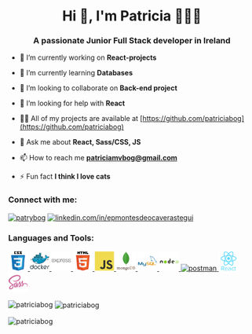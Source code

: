 
<h1 align="center">Hi 👋, I'm Patricia 👩🏻‍💻</h1>
<h3 align="center">A passionate Junior Full Stack developer in Ireland</h3>

- 🔭 I’m currently working on **React-projects**

- 🌱 I’m currently learning **Databases**

- 👯 I’m looking to collaborate on **Back-end project**

- 🤝 I’m looking for help with **React**

- 👨‍💻 All of my projects are available at [https://github.com/patriciabog](https://github.com/patriciabog)

- 💬 Ask me about **React, Sass/CSS, JS**

- 📫 How to reach me **patriciamvbog@gmail.com**

- ⚡ Fun fact **I think I love cats**

<h3 align="left">Connect with me:</h3>
<p align="left">
<a href="https://twitter.com/patrybog" target="blank"><img align="center" src="https://raw.githubusercontent.com/rahuldkjain/github-profile-readme-generator/master/src/images/icons/Social/twitter.svg" alt="patrybog" height="30" width="40" /></a>
<a href="https://linkedin.com/in/linkedin.com/in/epmontesdeocaverastegui" target="blank"><img align="center" src="https://raw.githubusercontent.com/rahuldkjain/github-profile-readme-generator/master/src/images/icons/Social/linked-in-alt.svg" alt="linkedin.com/in/epmontesdeocaverastegui" height="30" width="40" /></a>
</p>

<h3 align="left">Languages and Tools:</h3>
<p align="left"> <a href="https://www.w3schools.com/css/" target="_blank" rel="noreferrer"> <img src="https://raw.githubusercontent.com/devicons/devicon/master/icons/css3/css3-original-wordmark.svg" alt="css3" width="40" height="40"/> </a> <a href="https://www.docker.com/" target="_blank" rel="noreferrer"> <img src="https://raw.githubusercontent.com/devicons/devicon/master/icons/docker/docker-original-wordmark.svg" alt="docker" width="40" height="40"/> </a> <a href="https://expressjs.com" target="_blank" rel="noreferrer"> <img src="https://raw.githubusercontent.com/devicons/devicon/master/icons/express/express-original-wordmark.svg" alt="express" width="40" height="40"/> </a> <a href="https://www.w3.org/html/" target="_blank" rel="noreferrer"> <img src="https://raw.githubusercontent.com/devicons/devicon/master/icons/html5/html5-original-wordmark.svg" alt="html5" width="40" height="40"/> </a> <a href="https://developer.mozilla.org/en-US/docs/Web/JavaScript" target="_blank" rel="noreferrer"> <img src="https://raw.githubusercontent.com/devicons/devicon/master/icons/javascript/javascript-original.svg" alt="javascript" width="40" height="40"/> </a> <a href="https://www.mongodb.com/" target="_blank" rel="noreferrer"> <img src="https://raw.githubusercontent.com/devicons/devicon/master/icons/mongodb/mongodb-original-wordmark.svg" alt="mongodb" width="40" height="40"/> </a> <a href="https://www.mysql.com/" target="_blank" rel="noreferrer"> <img src="https://raw.githubusercontent.com/devicons/devicon/master/icons/mysql/mysql-original-wordmark.svg" alt="mysql" width="40" height="40"/> </a> <a href="https://nodejs.org" target="_blank" rel="noreferrer"> <img src="https://raw.githubusercontent.com/devicons/devicon/master/icons/nodejs/nodejs-original-wordmark.svg" alt="nodejs" width="40" height="40"/> </a> <a href="https://postman.com" target="_blank" rel="noreferrer"> <img src="https://www.vectorlogo.zone/logos/getpostman/getpostman-icon.svg" alt="postman" width="40" height="40"/> </a> <a href="https://reactjs.org/" target="_blank" rel="noreferrer"> <img src="https://raw.githubusercontent.com/devicons/devicon/master/icons/react/react-original-wordmark.svg" alt="react" width="40" height="40"/> </a> <a href="https://sass-lang.com" target="_blank" rel="noreferrer"> <img src="https://raw.githubusercontent.com/devicons/devicon/master/icons/sass/sass-original.svg" alt="sass" width="40" height="40"/> </a> </p>

<p><img align="left" src="https://github-readme-stats.vercel.app/api/top-langs?username=patriciabog&show_icons=true&locale=en&layout=compact" alt="patriciabog" /></p>

<p>&nbsp;<img align="center" src="https://github-readme-stats.vercel.app/api?username=patriciabog&show_icons=true&locale=en" alt="patriciabog" /></p>

<p><img align="center" src="https://github-readme-streak-stats.herokuapp.com/?user=patriciabog&" alt="patriciabog" /></p>

